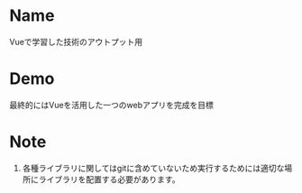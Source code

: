 # Name
Vueで学習した技術のアウトプット用

# Demo
最終的にはVueを活用した一つのwebアプリを完成を目標

# Note
1. 各種ライブラリに関してはgitに含めていないため実行するためには適切な場所にライブラリを配置する必要があります。

